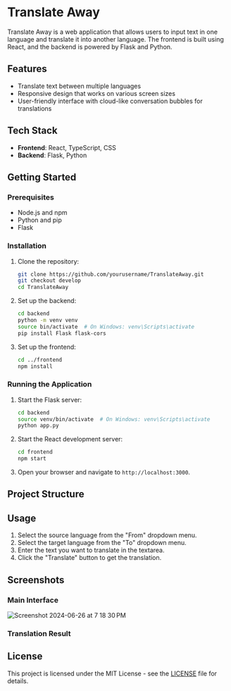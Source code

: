 # Translate Away

Translate Away is a web application that allows users to input text in one language and translate it into another language. The frontend is built using React, and the backend is powered by Flask and Python.

## Features

- Translate text between multiple languages
- Responsive design that works on various screen sizes
- User-friendly interface with cloud-like conversation bubbles for translations

## Tech Stack

- **Frontend**: React, TypeScript, CSS
- **Backend**: Flask, Python

## Getting Started

### Prerequisites

- Node.js and npm
- Python and pip
- Flask

### Installation

1. Clone the repository:

    ```bash
    git clone https://github.com/yourusername/TranslateAway.git
    git checkout develop
    cd TranslateAway
    ```

2. Set up the backend:

    ```bash
    cd backend
    python -m venv venv
    source bin/activate  # On Windows: venv\Scripts\activate
    pip install Flask flask-cors
    ```

3. Set up the frontend:

    ```bash
    cd ../frontend
    npm install
    ```

### Running the Application

1. Start the Flask server:

    ```bash
    cd backend
    source venv/bin/activate  # On Windows: venv\Scripts\activate
    python app.py
    ```

2. Start the React development server:

    ```bash
    cd frontend
    npm start
    ```

3. Open your browser and navigate to `http://localhost:3000`.

## Project Structure


## Usage

1. Select the source language from the "From" dropdown menu.
2. Select the target language from the "To" dropdown menu.
3. Enter the text you want to translate in the textarea.
4. Click the "Translate" button to get the translation.

## Screenshots

### Main Interface
![Screenshot 2024-06-26 at 7 18 30 PM](https://github.com/Yitingx531/TranslateAway/assets/119069886/c8685f12-f904-4d7f-aa4c-141cdf8c67c4)




### Translation Result



## License

This project is licensed under the MIT License - see the [LICENSE](LICENSE) file for details.

